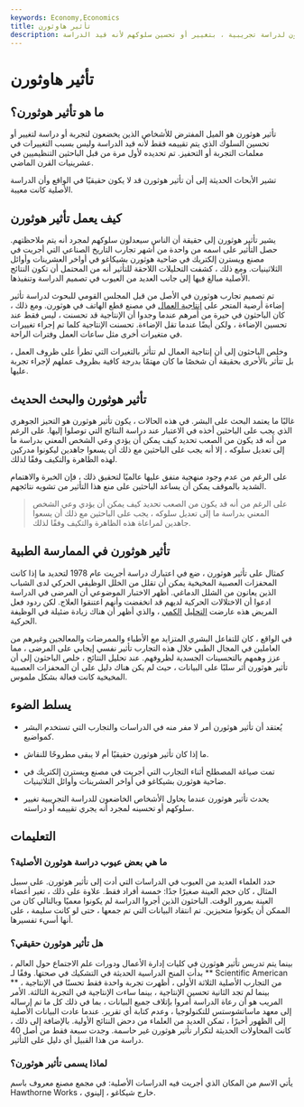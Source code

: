 ```yaml
---
keywords: Economy,Economics
title: تأثير هاوثورن
description: يحدث تأثير هوثورن عندما يقوم الأشخاص ، الذين يخضعون لدراسة تجريبية ، بتغيير أو تحسين سلوكهم لأنه قيد الدراسة.
---
```


# تأثير هاوثورن
## ما هو تأثير هوثورن؟

تأثير هوثورن هو الميل المفترض للأشخاص الذين يخضعون لتجربة أو دراسة لتغيير أو تحسين السلوك الذي يتم تقييمه فقط لأنه قيد الدراسة وليس بسبب التغييرات في معلمات التجربة أو التحفيز. تم تحديده لأول مرة من قبل الباحثين التنظيميين في عشرينيات القرن الماضي.

تشير الأبحاث الحديثة إلى أن تأثير هوثورن قد لا يكون حقيقيًا في الواقع وأن الدراسة الأصلية كانت معيبة.

## كيف يعمل تأثير هوثورن

يشير تأثير هوثورن إلى حقيقة أن الناس سيعدلون سلوكهم لمجرد أنه يتم ملاحظتهم. حصل التأثير على اسمه من واحدة من أشهر تجارب التاريخ الصناعي التي أجريت في مصنع ويسترن إلكتريك في ضاحية هوثورن بشيكاغو في أواخر العشرينات وأوائل الثلاثينيات. ومع ذلك ، كشفت التحليلات اللاحقة للتأثير أنه من المحتمل أن تكون النتائج الأصلية مبالغ فيها إلى جانب العديد من العيوب في تصميم الدراسة وتنفيذها.

تم تصميم تجارب هوثورن في الأصل من قبل المجلس القومي للبحوث لدراسة تأثير إضاءة أرضية المتجر على [إنتاجية العمال](/productivity) في مصنع قطع الهاتف في هوثورن. ومع ذلك ، كان الباحثون في حيرة من أمرهم عندما وجدوا أن الإنتاجية قد تحسنت ، ليس فقط عند تحسين الإضاءة ، ولكن أيضًا عندما تقل الإضاءة. تحسنت الإنتاجية كلما تم إجراء تغييرات في متغيرات أخرى مثل ساعات العمل وفترات الراحة.

وخلص الباحثون إلى أن إنتاجية العمال لم تتأثر بالتغيرات التي تطرأ على ظروف العمل ، بل تتأثر بالأحرى بحقيقة أن شخصًا ما كان مهتمًا بدرجة كافية بظروف عملهم لإجراء تجربة عليها.

## تأثير هوثورن والبحث الحديث

غالبًا ما يعتمد البحث على البشر. في هذه الحالات ، يكون تأثير هوثورن هو التحيز الجوهري الذي يجب على الباحثين أخذه في الاعتبار عند دراسة النتائج التي توصلوا إليها. على الرغم من أنه قد يكون من الصعب تحديد كيف يمكن أن يؤدي وعي الشخص المعني بدراسة ما إلى تعديل سلوكه ، إلا أنه يجب على الباحثين مع ذلك أن يسعوا جاهدين ليكونوا مدركين لهذه الظاهرة والتكيف وفقًا لذلك.

على الرغم من عدم وجود منهجية متفق عليها عالميًا لتحقيق ذلك ، فإن الخبرة والاهتمام الشديد بالموقف يمكن أن يساعد الباحثين على منع هذا التأثير من تشويه نتائجهم.

> على الرغم من أنه قد يكون من الصعب تحديد كيف يمكن أن يؤدي وعي الشخص المعني بدراسة ما إلى تعديل سلوكه ، يجب على الباحثين مع ذلك أن يسعوا جاهدين لمراعاة هذه الظاهرة والتكيف وفقًا لذلك.

>

## تأثير هوثورن في الممارسة الطبية

كمثال على تأثير هوثورن ، ضع في اعتبارك دراسة أجريت عام 1978 لتحديد ما إذا كانت المحفزات العصبية المخيخية يمكن أن تقلل من الخلل الوظيفي الحركي لدى الشباب الذين يعانون من الشلل الدماغي. أظهر الاختبار الموضوعي أن المرضى في الدراسة ادعوا أن الاختلالات الحركية لديهم قد انخفضت وأنهم اعتنقوا العلاج. لكن ردود فعل المريض هذه عارضت [التحليل](/quantitativeanalysis) [الكمي](/quantitativeanalysis) ، والذي أظهر أن هناك زيادة ضئيلة في الوظيفة الحركية.

في الواقع ، كان للتفاعل البشري المتزايد مع الأطباء والممرضات والمعالجين وغيرهم من العاملين في المجال الطبي خلال هذه التجارب تأثير نفسي إيجابي على المرضى ، مما عزز وهمهم بالتحسينات الجسدية لظروفهم. عند تحليل النتائج ، خلص الباحثون إلى أن تأثير هوثورن أثر سلبًا على البيانات ، حيث لم يكن هناك دليل على أن المحفزات العصبية المخيخية كانت فعالة بشكل ملموس.

## يسلط الضوء

- يُعتقد أن تأثير هوثورن أمر لا مفر منه في الدراسات والتجارب التي تستخدم البشر كمواضيع.

- ما إذا كان تأثير هوثورن حقيقيًا أم لا يبقى مطروحًا للنقاش.

- تمت صياغة المصطلح أثناء التجارب التي أجريت في مصنع ويسترن إلكتريك في ضاحية هوثورن بشيكاغو في أواخر العشرينات وأوائل الثلاثينيات.

- يحدث تأثير هوثورن عندما يحاول الأشخاص الخاضعون للدراسة التجريبية تغيير سلوكهم أو تحسينه لمجرد أنه يجري تقييمه أو دراسته.

## التعليمات

### ما هي بعض عيوب دراسة هوثورن الأصلية؟

حدد العلماء العديد من العيوب في الدراسات التي أدت إلى تأثير هوثورن. على سبيل المثال ، كان حجم العينة صغيرًا جدًا: خمسة أفراد فقط. علاوة على ذلك ، تغير أعضاء العينة بمرور الوقت. الباحثون الذين أجروا الدراسة لم يكونوا معميًا وبالتالي كان من الممكن أن يكونوا متحيزين. تم انتقاد البيانات التي تم جمعها ، حتى لو كانت سليمة ، على أنها أسيء تفسيرها.

### هل تأثير هوثورن حقيقي؟

بينما يتم تدريس تأثير هوثورن في كليات إدارة الأعمال ودورات علم الاجتماع حول العالم ، بدأت المنح الدراسية الحديثة في التشكيك في صحتها. وفقًا لـ ** Scientific American ** من التجارب الأصلية الثلاثة الأولى ، أظهرت تجربة واحدة فقط تحسنًا في الإنتاجية ، بينما لم تجد الثانية تحسين الإنتاجية ، بينما ساءت الإنتاجية في التجربة الثالثة. الأمر المريب هو أن رعاة الدراسة أمروا بإتلاف جميع البيانات ، بما في ذلك كل ما تم إرساله إلى معهد ماساتشوستس للتكنولوجيا ، وعدم كتابة أي تقرير. عندما عادت البيانات الأصلية إلى الظهور أخيرًا ، تمكن العديد من العلماء من دحض النتائج الأولية. بالإضافة إلى ذلك ، كانت المحاولات الحديثة لتكرار تأثير هوثورن غير حاسمة. وجدت سبعة فقط من أصل 40 دراسة من هذا القبيل أي دليل على التأثير.

### لماذا يسمى تأثير هوثورن؟

يأتي الاسم من المكان الذي أجريت فيه الدراسات الأصلية: في مجمع مصنع معروف باسم Hawthorne Works ، خارج شيكاغو ، إلينوي.

